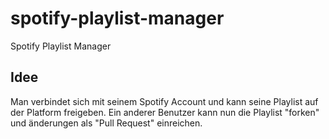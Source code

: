 # spotify-playlist-manager
Spotify Playlist Manager

## Idee
Man verbindet sich mit seinem Spotify Account und kann seine Playlist auf der Platform freigeben.
Ein anderer Benutzer kann nun die Playlist "forken" und änderungen als "Pull Request" einreichen.
